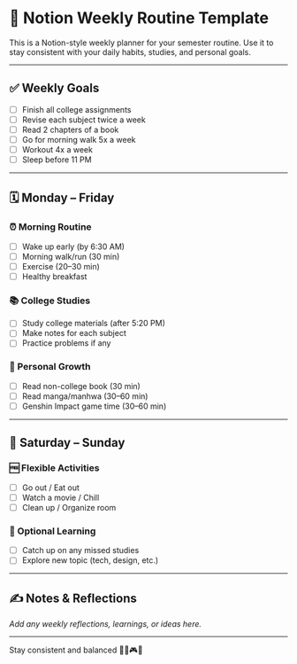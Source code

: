 # 🧠 Notion Weekly Routine Template

This is a Notion-style weekly planner for your semester routine. Use it to stay consistent with your daily habits, studies, and personal goals.

---

## ✅ Weekly Goals
- [ ] Finish all college assignments
- [ ] Revise each subject twice a week
- [ ] Read 2 chapters of a book
- [ ] Go for morning walk 5x a week
- [ ] Workout 4x a week
- [ ] Sleep before 11 PM

---

## 🗓️ Monday – Friday

### ⏰ Morning Routine
- [ ] Wake up early (by 6:30 AM)
- [ ] Morning walk/run (30 min)
- [ ] Exercise (20–30 min)
- [ ] Healthy breakfast

### 📚 College Studies
- [ ] Study college materials (after 5:20 PM)
- [ ] Make notes for each subject
- [ ] Practice problems if any

### 📖 Personal Growth
- [ ] Read non-college book (30 min)
- [ ] Read manga/manhwa (30–60 min)
- [ ] Genshin Impact game time (30–60 min)

---

## 🎉 Saturday – Sunday

### 🆓 Flexible Activities
- [ ] Go out / Eat out
- [ ] Watch a movie / Chill
- [ ] Clean up / Organize room

### 📖 Optional Learning
- [ ] Catch up on any missed studies
- [ ] Explore new topic (tech, design, etc.)

---

## ✍️ Notes & Reflections
_Add any weekly reflections, learnings, or ideas here._

---

Stay consistent and balanced 💪📘🎮🧠